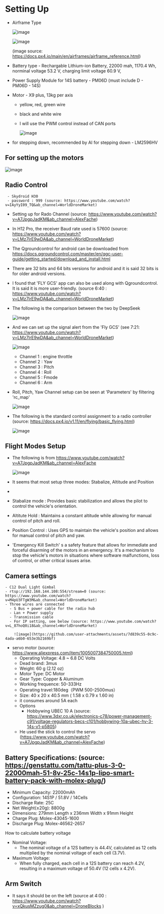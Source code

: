 

# Setting Up
- Airframe Type 
  
  ![image](https://github.com/user-attachments/assets/9e5ba677-e3b4-40b3-a71f-298a574a9fff)

  ![image](https://github.com/user-attachments/assets/5d48cfe6-f391-4fe4-9ddf-1855835b31c1)

  (image source: https://docs.px4.io/main/en/airframes/airframe_reference.html)


- Battery type - Rechargable Lithium-ion Battery, 22000 mah, 1170.4 Wh, norminal voltage 53.2 V, charging limit voltage 60.9 V,
- Power Supply Module for 14S battery - PM06D (must include D - PM06D - 14S)

- Motor - X9 plus, 13kg per axis
    - yellow, red, green wire
    - black and white wire
    - I will use the PWM control instead of CAN ports
 
      ![image](https://github.com/user-attachments/assets/f6ce3077-69f0-46f7-941e-14dcc1554345)

- for stepping down, recommended by AI for stepping down - LM2596HV

## For setting up the motors

  ![image](https://github.com/user-attachments/assets/348bc6e1-c481-4d36-bf05-5d00e99a7955)

## Radio Control
     - Skydroid H30
     - password : 999 (source: https://www.youtube.com/watch?v=IAyYyI09_TQ&ab_channel=WorldDroneMarket)
  - Setting up for Rado Channel (source: https://www.youtube.com/watch?v=A7JpgpJadKM&ab_channel=AlexFache)
  - In H12 Pro, the receiver Baud rate used is 57600 (source: https://www.youtube.com/watch?v=LMz7lrE9wDA&ab_channel=WorldDroneMarket)
  - The Qgroundcontrol for android can be downloaded from https://docs.qgroundcontrol.com/master/en/qgc-user-guide/getting_started/download_and_install.html
  - There are 32 bits and 64 bits versions for android and it is said 32 bits is for older android versions.
  - I found that 'FLY GCS' app can also be used along with Qgroundcontrol. It is said it is more user-friendly. (source 6:40 : https://www.youtube.com/watch?v=LMz7lrE9wDA&ab_channel=WorldDroneMarket)
  - The following is the comparison between the two by DeepSeek

    ![image](https://github.com/user-attachments/assets/df20d25c-b638-4125-afa4-c2dd0b30593a)

  - And we can set up the signal alert from the 'Fly GCS' (see 7:21: https://www.youtube.com/watch?v=LMz7lrE9wDA&ab_channel=WorldDroneMarket)




      ![image](https://github.com/user-attachments/assets/e81bfe4a-72bd-46cb-9bcb-4b199ca7f90d)

     - Channel 1 : engine throttle
     - Channel 2 : Yaw
     - Channel 3 : Pitch
     - Channel 4 : Roll
     - Channel 5 : Fmode
     - Channel 6 : Arm
   
  - Roll, Pitch, Yaw Channel setup can be seen at 'Parameters' by filtering 'rc_map'
 
    ![image](https://github.com/user-attachments/assets/9038cf8d-8943-4910-b3ce-b2510ee4543f)

 - The following is the standard control assignment to a radio controller (source: https://docs.px4.io/v1.11/en/flying/basic_flying.html)

   ![image](https://github.com/user-attachments/assets/5089db27-4990-4216-9d2a-31675b065e6f)


## Flight Modes Setup
- The following is from https://www.youtube.com/watch?v=A7JpgpJadKM&ab_channel=AlexFache

  ![image](https://github.com/user-attachments/assets/10360e60-693d-4d7c-9170-02784cc3015f)

- It seems that most setup three modes: Stabalize, Altitude and Position
- 
- Stabalize mode : Provides basic stabilization and allows the pilot to control the vehicle's orientation.
- Altitute Hold : Maintains a constant altitude while allowing for manual control of pitch and roll.
- Position Control : Uses GPS to maintain the vehicle's position and allows for manual control of pitch and yaw.

- 'Emergency Kill Switch' s a safety feature that allows for immediate and forceful disarming of the motors in an emergency. It's a mechanism to stop the vehicle's motors in situations where software malfunctions, loss of control, or other critical issues arise. 
  
## Camera settings
    - C12 Dual Light Gimbal
    - rtsp://192.168.144.108:554/stream=0 (source: https://www.youtube.com/watch?v=M4pU3FTgW3M&ab_channel=WorldDroneMarket)
    - Three wires are connected
      - S Bus + power cable for the radio hub
      - Lan + Power supply
      - Transmission cable
      - For IP setting, see below (source: https://www.youtube.com/watch?v=L_87hoQ0i18&ab_channel=WorldDroneMarket)
     
        ![image](https://github.com/user-attachments/assets/7d839c55-0c9c-4ada-a6b0-653e3b2169bf)

- servo motor (source: https://www.aliexpress.com/item/1005007384750005.html)
   - Operating Voltage: 4.8 ~ 6.8 DC Volts
   - Dead brand: 3mus
   - Weight: 60 g (2.12 oz)
   - Motor Type: DC Motor
   - Gear Type: Copper & Aluminum
   - Working frequence: 50-333Hz
   - Operating travel:180deg（PWM 500-2500mus）
   - Size: 40 x 20 x 40.5 mm ( 1.58 x 0.79 x 1.60 in)
   - it consumes around 5A each
   - Options
      - Hobbywing UBEC 10 A (source: https://www.3dxr.co.uk/electronics-c78/power-management-c91/voltage-regulators-becs-c101/hobbywing-10a-ubec-hv-3-14s-v1-p5805)
  - He used the stick to control the servo (https://www.youtube.com/watch?v=A7JpgpJadKM&ab_channel=AlexFache)

## Battery Specifications: (source: https://genstattu.com/tattu-plus-3-0-22000mah-51-8v-25c-14s1p-lipo-smart-battery-pack-with-molex-plug/)

- Minimum Capacity: 22000mAh
- Configuration: 14S1P / 51.8V / 14Cells
- Discharge Rate: 25C
- Net Weight(±20g): 8800g
- Dimensions: 279mm Length x 236mm Width x 91mm Height
- Charge Plug: Molex-43045-1600
- Discharge Plug: Molex-46562-2657

How to calculate battery voltage

- Nominal Voltage:
   - The nominal voltage of a 12S battery is 44.4V, calculated as 12 cells multiplied by the nominal voltage of each cell (3.7V). 
- Maximum Voltage:
   - When fully charged, each cell in a 12S battery can reach 4.2V, resulting in a maximum voltage of 50.4V (12 cells x 4.2V). 

## Arm Switch 
 - It says it should be on the left (source at 4:00 : https://www.youtube.com/watch?v=xQkusMZzug0&ab_channel=DroneBlocks )
##
